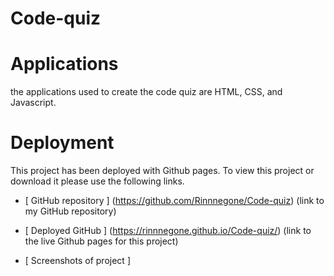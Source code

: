 # Code-quiz

# Applications
the applications used to create the code quiz are HTML, CSS, and Javascript.

# Deployment 
This project has been deployed with Github pages.
To view this project or download it please use the following links.

* [ GitHub repository ] (https://github.com/Rinnnegone/Code-quiz) (link to my GitHub repository)

* [ Deployed GitHub ] (https://rinnnegone.github.io/Code-quiz/)
(link to the live Github pages for this project)

* [ Screenshots of project ]


